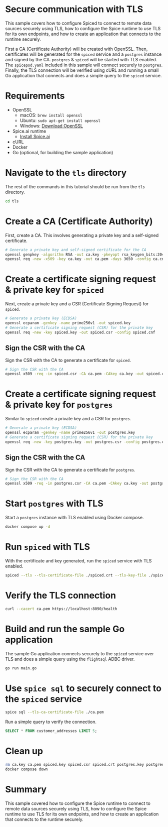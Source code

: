 # Secure communication with TLS

This sample covers how to configure Spiced to connect to remote data sources securely using TLS, how to configure the Spice runtime to use TLS for its own endpoints, and how to create an application that connects to the runtime securely.

First a CA (Certificate Authority) will be created with OpenSSL. Then, certificates will be generated for the `spiced` service and a `postgres` instance and signed by the CA. `postgres` & `spiced` will be started with TLS enabled. The `spicepod.yaml` included in this sample will connect securely to `postgres`. Finally, the TLS connection will be verified using cURL and running a small Go application that connects and does a simple query to the `spiced` service.

# Requirements
- OpenSSL
  - macOS: `brew install openssl`
  - Ubuntu: `sudo apt-get install openssl`
  - Windows: [Download OpenSSL](https://slproweb.com/products/Win32OpenSSL.html)
- Spice.ai runtime
  - [Install Spice.ai](https://docs.spiceai.org/installation)
- cURL
- Docker
- Go (optional, for building the sample application)

# Navigate to the `tls` directory

The rest of the commands in this tutorial should be run from the `tls` directory.

```bash
cd tls
```

# Create a CA (Certificate Authority)

First, create a CA. This involves generating a private key and a self-signed certificate.

```bash
# Generate a private key and self-signed certificate for the CA
openssl genpkey -algorithm RSA -out ca.key -pkeyopt rsa_keygen_bits:2048
openssl req -new -x509 -key ca.key -out ca.pem -days 3650 -config ca.cnf
```

# Create a certificate signing request & private key for `spiced`
Next, create a private key and a CSR (Certificate Signing Request) for `spiced`.

```bash
# Generate a private key (ECDSA)
openssl ecparam -genkey -name prime256v1 -out spiced.key
# Generate a certificate signing request (CSR) for the private key
openssl req -new -key spiced.key -out spiced.csr -config spiced.cnf
```

## Sign the CSR with the CA
Sign the CSR with the CA to generate a certificate for `spiced`.

```bash
# Sign the CSR with the CA
openssl x509 -req -in spiced.csr -CA ca.pem -CAkey ca.key -out spiced.crt -days 365 -copy_extensions copy
```

# Create a certificate signing request & private key for `postgres`
Similar to `spiced` create a private key and a CSR for `postgres`.

```bash
# Generate a private key (ECDSA)
openssl ecparam -genkey -name prime256v1 -out postgres.key
# Generate a certificate signing request (CSR) for the private key
openssl req -new -key postgres.key -out postgres.csr -config postgres.cnf
```

## Sign the CSR with the CA
Sign the CSR with the CA to generate a certificate for `postgres`.
```bash
# Sign the CSR with the CA
openssl x509 -req -in postgres.csr -CA ca.pem -CAkey ca.key -out postgres.crt -days 365 -copy_extensions copy
```

# Start `postgres` with TLS

Start a `postgres` instance with TLS enabled using Docker compose.

```bash
docker compose up -d
```

# Run `spiced` with TLS

With the certificate and key generated, run the `spiced` service with TLS enabled.

```bash
spiced --tls --tls-certificate-file ./spiced.crt --tls-key-file ./spiced.key
```

# Verify the TLS connection

```bash
curl --cacert ca.pem https://localhost:8090/health
```

# Build and run the sample Go application

The sample Go application connects securely to the `spiced` service over TLS and does a simple query using the `flightsql` ADBC driver.

```bash
go run main.go
```

# Use `spice sql` to securely connect to the `spiced` service

```bash
spice sql --tls-ca-certificate-file ./ca.pem
```

Run a simple query to verify the connection.

```sql
SELECT * FROM customer_addresses LIMIT 5;
```

# Clean up
  
```bash
rm ca.key ca.pem spiced.key spiced.csr spiced.crt postgres.key postgres.csr postgres.crt
docker compose down
```

# Summary

This sample covered how to configure the Spice runtime to connect to remote data sources securely using TLS, how to configure the Spice runtime to use TLS for its own endpoints, and how to create an application that connects to the runtime securely.
